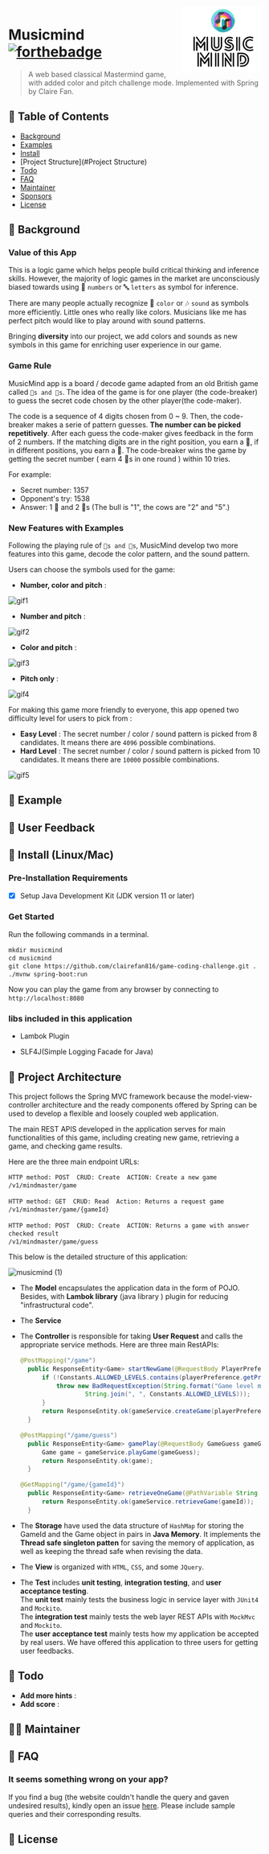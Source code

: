 <img src="src/main/resources/static/images/logo.png" align= "right" width="160px" height="130px"/>

# Musicmind [![forthebadge](https://forthebadge.com/images/badges/built-with-love.svg)](https://forthebadge.com)
> A web based classical Mastermind game, with added color and pitch
> challenge mode. Implemented with Spring by Claire Fan.
## 🚩 Table of Contents

- [Background](#Background)
- [Examples](#Examples)
- [Install](#Install)
- [Project Structure](#Project Structure)
- [Todo](#Todo)
- [FAQ](#FAQ)
- [Maintainer](#Maintainer)
- [Sponsors](#sponsors-)
- [License](#License)

## 📕 Background
### Value of this App
This is a logic game which helps people build critical thinking and inference skills. 
However, the majority of logic games in the market are unconsciously biased towards using 🔢
`numbers` or 🔤 `letters` as symbol for inference.

There are many people actually recognize 🌈 `color` or 🎶 `sound` as symbols more efficiently. 
Little ones who really like colors. Musicians like me has perfect pitch would like to play 
around with sound patterns.

Bringing **diversity** into our project, we add colors and sounds as new symbols in this game 
for enriching user experience in our game.

### Game Rule
MusicMind app is a board / decode game adapted from an old British game called `🐂s and 🐄s`.
The idea of the game is for one player (the code-breaker) to guess the secret code chosen by the 
other player(the code-maker).  

The code is a sequence of 4 digits chosen from 0 ~ 9. Then, the code-breaker makes a serie of 
pattern guesses. **The number can be picked repetitively**. After each guess the code-maker gives 
feedback in the form of 2 numbers.
If 
the matching digits are in the right position, you earn a 🐂, if in different positions, you earn 
a 🐄.  The code-breaker wins the game by getting the secret number ( earn 4 🐂s in one round ) 
within 10 tries.

For example:  
* Secret number: 1357  
* Opponent's try: 1538  
* Answer: 1 🐂 and 2 🐄s (The bull is "1", the cows are "2" and "5".)  

### New Features with Examples 
Following the playing rule of `🐂s and 🐄s`, MusicMind develop two more features into 
this game, 
decode the color pattern, and the sound pattern.

Users can choose the symbols used for the game:
* **Number, color and pitch** :

![gif1](https://user-images.githubusercontent.com/54572005/116771186-4d623080-a9fe-11eb-98e3-a1d3045688ea.gif)
* **Number and pitch** :
  
![gif2](https://user-images.githubusercontent.com/54572005/116771278-e5f8b080-a9fe-11eb-97a4-f986166bf3cc.gif)

* **Color and pitch** :

![gif3](https://user-images.githubusercontent.com/54572005/116771328-48ea4780-a9ff-11eb-9d08-ed87b6567dd9.gif)

* **Pitch only** :
  
![gif4](https://user-images.githubusercontent.com/54572005/116771385-d6c63280-a9ff-11eb-8f19-740fd808d1c8.gif)
  


For making this game more friendly to everyone, this app opened two difficulty level for users
to pick from :
* **Easy Level** : The secret number / color / sound pattern is picked from 8 candidates.
  It means there are `4096` possible combinations.
* **Hard Level** : The secret number / color / sound pattern is picked from 10 candidates.
  It means there are `10000` possible combinations.

![gif5](https://user-images.githubusercontent.com/54572005/116771400-e80f3f00-a9ff-11eb-8756-a308dc6adbc4.gif)

## 🎨 Example

## 🐾 User Feedback



## 🔧 Install (Linux/Mac)

### Pre-Installation Requirements

- [x] Setup Java Development Kit (JDK version 11 or later)

### Get Started
Run the following commands in a terminal.
```
mkdir musicmind
cd musicmind
git clone https://github.com/clairefan816/game-coding-challenge.git .
./mvnw spring-boot:run
```
Now you can play the game from any browser by connecting to ```http://localhost:8080```

### libs included in this application
* Lambok Plugin

* SLF4J(Simple Logging Facade for Java)


## 🧬 Project Architecture
This project follows the Spring MVC framework because the model-view-controller architecture 
and the ready components offered by Spring can be used to develop a flexible and loosely coupled 
web application.

The main REST APIS developed in the application serves for main functionalities of this 
game, including creating new game, retrieving a game, and checking game results.

Here are the three main endpoint URLs:
```URL
HTTP method: POST  CRUD: Create  ACTION: Create a new game
/v1/mindmaster/game

HTTP method: GET  CRUD: Read  Action: Returns a request game
/v1/mindmaster/game/{gameId}

HTTP method: POST  CRUD: Create  ACTION: Returns a game with answer checked result
/v1/mindmaster/game/guess
```


This below is the detailed structure of this application:

![musicmind (1)](https://user-images.githubusercontent.com/54572005/116755535-67c8e980-a9bf-11eb-82ec-69db58687ac3.png)


* The **Model**  encapsulates the application data in the form of POJO. Besides, with **Lambok 
  library** (java library ) plugin for reducing "infrastructural code".
  
  
* The **Service**


* The **Controller** is responsible for taking **User Request** and calls the appropriate 
  service methods. Here are three main RestAPIs:
  
  ```Java
  @PostMapping("/game")
    public ResponseEntity<Game> startNewGame(@RequestBody PlayerPreference playerPreference) throws IOException, InterruptedException, NoResponseException {
        if (!Constants.ALLOWED_LEVELS.contains(playerPreference.getPreference())){
            throw new BadRequestException(String.format("Game level must be one of: %s",
                    String.join(", ", Constants.ALLOWED_LEVELS)));
        }
        return ResponseEntity.ok(gameService.createGame(playerPreference));
    }
  ```
  ```Java
  @PostMapping("/game/guess")
    public ResponseEntity<Game> gamePlay(@RequestBody GameGuess gameGuess) throws InvalidGameException, NotFoundException, InvalidGuessException {
        Game game = gameService.playGame(gameGuess);
        return ResponseEntity.ok(game);
    }
  ```
  ```Java
  @GetMapping("/game/{gameId}")
    public ResponseEntity<Game> retrieveOneGame(@PathVariable String gameId) throws InvalidParamException {
        return ResponseEntity.ok(gameService.retrieveGame(gameId));
    }
  ```
* The **Storage** have used the data structure of `HashMap` for storing the GameId and the Game 
  object in pairs in **Java Memory**. It implements the **Thread safe singleton patten** for 
  saving the memory of application, as well as keeping the thread safe when revising the data.
  
  
* The **View** is organized with `HTML`, `CSS`, and some `JQuery`.


* The **Test** includes **unit testing**, **integration testing**, and **user acceptance 
  testing**.  
  The **unit test** mainly tests the business logic in service layer with `JUnit4` and `Mockito`.  
  The **integration test** mainly tests the web layer REST APIs with `MockMvc` and `Mockito`.  
  The **user acceptance test** mainly tests how my application be accepted by real users. We 
  have offered this application to three users for getting user feedbacks.
  


## 🤸 Todo
* **Add more hints** :
* **Add score** :

## 👩‍💻 Maintainer

## 💬 FAQ
### It seems something wrong on your app?

If you find a bug (the website couldn't handle the query and gaven undesired results), kindly 
open an issue [here](https://github.com/clairefan816/game-coding-challenge/issues/new). Please 
include sample queries and their corresponding results.


## 📜 License